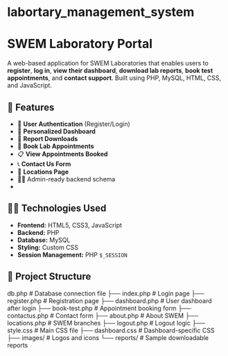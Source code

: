 # labortary_management_system
# SWEM Laboratory Portal

A web-based application for SWEM Laboratories that enables users to **register**, **log in**, **view their dashboard**, **download lab reports**, **book test appointments**, and **contact support**. Built using PHP, MySQL, HTML, CSS, and JavaScript.

## 🔧 Features

- 🔐 **User Authentication** (Register/Login)
- 👤 **Personalized Dashboard**
- 📄 **Report Downloads**
- 📅 **Book Lab Appointments**
- 📋 **View Appointments Booked**
- 📞 **Contact Us Form**
- 📍 **Locations Page**
- 🕵️‍♀️ Admin-ready backend schema
- 
## 🧑‍💻 Technologies Used

- **Frontend:** HTML5, CSS3, JavaScript
- **Backend:** PHP
- **Database:** MySQL
- **Styling:** Custom CSS
- **Session Management:** PHP `$_SESSION`
  
## 📂 Project Structure

db.php # Database connection file
├── index.php # Login page
├── register.php # Registration page
├── dashboard.php # User dashboard after login
├── book-test.php # Appointment booking form
├── contactus.php # Contact form
├── about.php # About SWEM
├── locations.php # SWEM branches
├── logout.php # Logout logic
├── style.css # Main CSS file
├── dashboard.css # Dashboard-specific CSS
├── images/ # Logos and icons
└── reports/ # Sample downloadable reports
